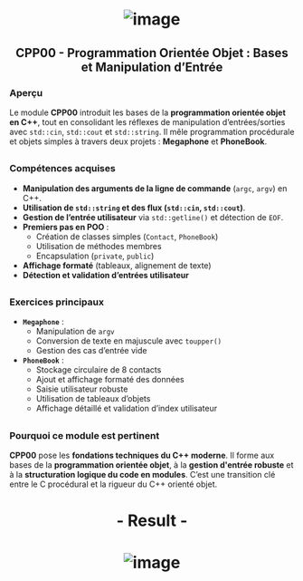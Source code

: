 # <p align="center"> ![image](https://github.com/ChrstphrChevalier/42Cursus/assets/146819291/2205a4d6-fec6-4693-8e34-6784fc44e98c) </p>

## <p align="center"> CPP00 - Programmation Orientée Objet : Bases et Manipulation d’Entrée </p>

### Aperçu

Le module **CPP00** introduit les bases de la **programmation orientée objet en C++**, tout en consolidant les réflexes de manipulation d’entrées/sorties avec `std::cin`, `std::cout` et `std::string`. Il mêle programmation procédurale et objets simples à travers deux projets : **Megaphone** et **PhoneBook**.

##

### Compétences acquises

- **Manipulation des arguments de la ligne de commande** (`argc`, `argv`) en C++.
- **Utilisation de `std::string` et des flux (`std::cin`, `std::cout`)**.
- **Gestion de l’entrée utilisateur** via `std::getline()` et détection de `EOF`.
- **Premiers pas en POO** :
  - Création de classes simples (`Contact`, `PhoneBook`)
  - Utilisation de méthodes membres
  - Encapsulation (`private`, `public`)
- **Affichage formaté** (tableaux, alignement de texte)
- **Détection et validation d’entrées utilisateur**

##

### Exercices principaux

- **`Megaphone`** :
  - Manipulation de `argv`
  - Conversion de texte en majuscule avec `toupper()`
  - Gestion des cas d’entrée vide
- **`PhoneBook`** :
  - Stockage circulaire de 8 contacts
  - Ajout et affichage formaté des données
  - Saisie utilisateur robuste
  - Utilisation de tableaux d’objets
  - Affichage détaillé et validation d’index utilisateur

##

### Pourquoi ce module est pertinent

**CPP00** pose les **fondations techniques du C++ moderne**. Il forme aux bases de la **programmation orientée objet**, à la **gestion d'entrée robuste** et à la **structuration logique du code en modules**. C’est une transition clé entre le C procédural et la rigueur du C++ orienté objet.

##

# <p align="center"> - Result - </p>

# <p align="center"> ![image](https://github.com/ChrstphrChevalier/42Cursus/assets/146819291/1abe1891-7e6f-41e4-87ee-f3feb3dd39d3) </p>

